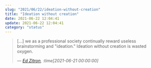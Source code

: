 ```yaml
---
slug: "2021/06/22/ideation-without-creation"
title: "Ideation without creation"
date: 2021-06-22 12:04:41
update: 2021-06-22 12:04:41
category: "status"
---
```


> [...] we as a professional society continually reward useless brainstorming and "ideation." Ideation without creation is wasted oxygen.
>
> <cite>&mdash; [Ed Zitron](https://ez.substack.com/p/the-work-from-home-future-is-destroying), :time[2021-06-21 00:00:00]</cite>
